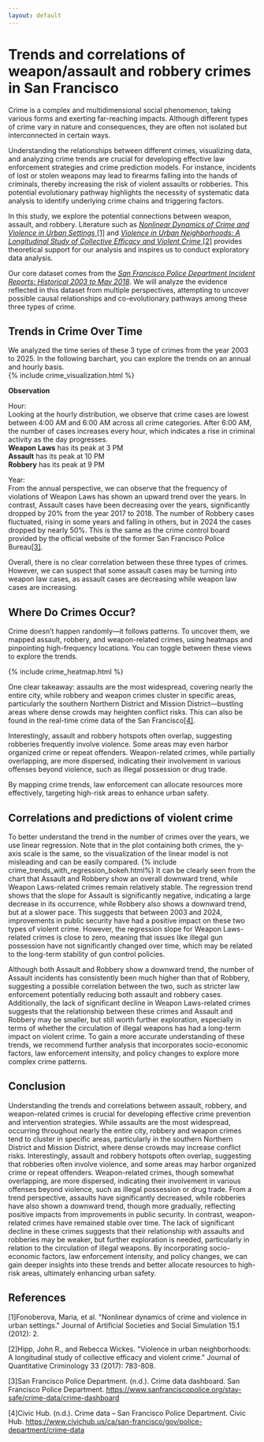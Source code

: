 ```yaml
---
layout: default
---
```


# Trends and correlations of weapon/assault and robbery crimes in San Francisco
Crime is a complex and multidimensional social phenomenon, taking various forms and exerting far-reaching impacts. Although different types of crime vary in nature and consequences, they are often not isolated but interconnected in certain ways.  

Understanding the relationships between different crimes, visualizing data, and analyzing crime trends are crucial for developing effective law enforcement strategies and crime prediction models. For instance, incidents of lost or stolen weapons may lead to firearms falling into the hands of criminals, thereby increasing the risk of violent assaults or robberies. This potential evolutionary pathway highlights the necessity of systematic data analysis to identify underlying crime chains and triggering factors.  

In this study, we explore the potential connections between weapon, assault, and robbery. Literature such as [_Nonlinear Dynamics of Crime and Violence in Urban Settings_ [1]](https://jasss.soc.surrey.ac.uk/15/1/2.html) and [_Violence in Urban Neighborhoods: A Longitudinal Study of Collective Efficacy and Violent Crime_ [2]](https://doi-org.proxy.findit.cvt.dk/10.1007/s10940-016-9311-z) provides theoretical support for our analysis and inspires us to conduct exploratory data analysis.  

Our core dataset comes from the [_San Francisco Police Department Incident Reports: Historical 2003 to May 2018_](https://data.sfgov.org/Public-Safety/Police-Department-Incident-Reports-Historical-2003/tmnf-yvry). We will analyze the evidence reflected in this dataset from multiple perspectives, attempting to uncover possible causal relationships and co-evolutionary pathways among these three types of crime.  


## Trends in Crime Over Time
We analyzed the time series of these 3 type of crimes from the year 2003 to 2025. In the following barchart, you can explore the trends on an annual and hourly basis.
<br>
{% include crime_visualization.html %}

**Observation**

Hour: <br>
Looking at the hourly distribution, we observe that crime cases are lowest between 4:00 AM and 6:00 AM across all crime categories. After 6:00 AM, the number of cases increases every hour, which indicates a rise in criminal activity as the day progresses.
<br>
**Weapon Laws** has its peak at 3 PM <br>
**Assault** has its peak at 10 PM <br>
**Robbery** has its peak at 9 PM <br>

Year: <br>
From the annual perspective, we can observe that the frequency of violations of Weapon Laws has shown an upward trend over the years. In contrast, Assault cases have been  decreasing over the years, significantly dropped by 20% from the year 2017 to 2018.
The number of Robbery cases fluctuated, rising in some years and falling in others, but in 2024 the cases dropped by nearly 50%. This is the same as the crime control board provided by the official website of the former San Francisco Police Bureau[\[3\]](https://www.sanfranciscopolice.org/stay-safe/crime-data/crime-dashboard).<br>

Overall, there is no clear correlation between these three types of crimes. However, we can suspect that some assault cases may be turning into weapon law cases, as assault cases are decreasing while weapon law cases are increasing.

## Where Do Crimes Occur?

Crime doesn’t happen randomly—it follows patterns. To uncover them, we mapped assault, robbery, and weapon-related crimes, using heatmaps and pinpointing high-frequency locations. You can toggle between these views to explore the trends.

{% include crime_heatmap.html %}

One clear takeaway: assaults are the most widespread, covering nearly the entire city, while robbery and weapon crimes cluster in specific areas, particularly the southern Northern District and Mission District—bustling areas where dense crowds may heighten conflict risks. This can also be found in the real-time crime data of the San Francisco[\[4\]](https://www.civichub.us/ca/san-francisco/gov/police-department/crime-data).

Interestingly, assault and robbery hotspots often overlap, suggesting robberies frequently involve violence. Some areas may even harbor organized crime or repeat offenders. Weapon-related crimes, while partially overlapping, are more dispersed, indicating their involvement in various offenses beyond violence, such as illegal possession or drug trade.

By mapping crime trends, law enforcement can allocate resources more effectively, targeting high-risk areas to enhance urban safety.

## Correlations and predictions of violent crime
To better understand the trend in the number of crimes over the years, we use linear regression. Note that in the plot containing both crimes, the y-axis scale is the same, so the visualization of the linear model is not misleading and can be easily compared.
{% include crime_trends_with_regression_bokeh.html%}
It can be clearly seen from the chart that Assault and Robbery show an overall downward trend, while Weapon Laws-related crimes remain relatively stable. The regression trend shows that the slope for Assault is significantly negative, indicating a large decrease in its occurrence, while Robbery also shows a downward trend, but at a slower pace. This suggests that between 2003 and 2024, improvements in public security have had a positive impact on these two types of violent crime. However, the regression slope for Weapon Laws-related crimes is close to zero, meaning that issues like illegal gun possession have not significantly changed over time, which may be related to the long-term stability of gun control policies.

Although both Assault and Robbery show a downward trend, the number of Assault incidents has consistently been much higher than that of Robbery, suggesting a possible correlation between the two, such as stricter law enforcement potentially reducing both assault and robbery cases. Additionally, the lack of significant decline in Weapon Laws-related crimes suggests that the relationship between these crimes and Assault and Robbery may be smaller, but still worth further exploration, especially in terms of whether the circulation of illegal weapons has had a long-term impact on violent crime. To gain a more accurate understanding of these trends, we recommend further analysis that incorporates socio-economic factors, law enforcement intensity, and policy changes to explore more complex crime patterns.


## Conclusion 
Understanding the trends and correlations between assault, robbery, and weapon-related crimes is crucial for developing effective crime prevention and intervention strategies. While assaults are the most widespread, occurring throughout nearly the entire city, robbery and weapon crimes tend to cluster in specific areas, particularly in the southern Northern District and Mission District, where dense crowds may increase conflict risks. Interestingly, assault and robbery hotspots often overlap, suggesting that robberies often involve violence, and some areas may harbor organized crime or repeat offenders. Weapon-related crimes, though somewhat overlapping, are more dispersed, indicating their involvement in various offenses beyond violence, such as illegal possession or drug trade. From a trend perspective, assaults have significantly decreased, while robberies have also shown a downward trend, though more gradually, reflecting positive impacts from improvements in public security. In contrast, weapon-related crimes have remained stable over time. The lack of significant decline in these crimes suggests that their relationship with assaults and robberies may be weaker, but further exploration is needed, particularly in relation to the circulation of illegal weapons. By incorporating socio-economic factors, law enforcement intensity, and policy changes, we can gain deeper insights into these trends and better allocate resources to high-risk areas, ultimately enhancing urban safety.

## References
[1]Fonoberova, Maria, et al. "Nonlinear dynamics of crime and violence in urban settings." Journal of Artificial Societies and Social Simulation 15.1 (2012): 2.<br>

[2]Hipp, John R., and Rebecca Wickes. "Violence in urban neighborhoods: A longitudinal study of collective efficacy and violent crime." Journal of Quantitative Criminology 33 (2017): 783-808.<br>

[3]San Francisco Police Department. (n.d.). Crime data dashboard. San Francisco Police Department. https://www.sanfranciscopolice.org/stay-safe/crime-data/crime-dashboard<br>

[4]Civic Hub. (n.d.). Crime data – San Francisco Police Department. Civic Hub. https://www.civichub.us/ca/san-francisco/gov/police-department/crime-data